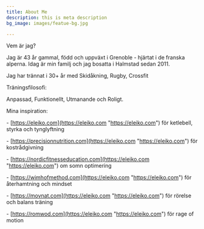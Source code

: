 ```yaml
---
title: About Me
description: this is meta description
bg_image: images/featue-bg.jpg

---
```

Vem är jag?

Jag är 43 år gammal, född och uppväxt i Grenoble - hjärtat i de franska alperna. Idag är min familj och jag bosatta i Halmstad sedan 2011.

Jag har trännat i 30+ år med Skidåkning, Rugby, Crossfit

Träningsfilosofi:

Anpassad, Funktionellt, Utmanande och Roligt.

Mina inspiration:

\- [https://eleiko.com](https://eleiko.com "https://eleiko.com") för ketlebell, styrka och tynglyftning

\- [https://precisionnutrition.com](https://eleiko.com "https://eleiko.com") för kostrådgivning

\- [https://nordicfitnesseducation.com](https://eleiko.com "https://eleiko.com") om somn optimering

\- [https://wimhofmethod.com](https://eleiko.com "https://eleiko.com") för återhamtning och mindset

\- [https://movnat.com](https://eleiko.com "https://eleiko.com") för rörelse och balans träning

\- [https://romwod.com](https://eleiko.com "https://eleiko.com") för rage of motion
